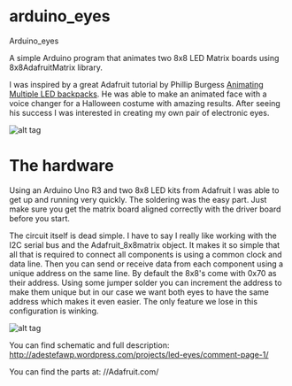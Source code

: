 arduino_eyes
============

Arduino_eyes


 A simple Arduino program that animates two 8x8 LED Matrix boards using 8x8AdafruitMatrix library. 

I was inspired by a great Adafruit tutorial by Phillip Burgess [Animating Multiple LED backpacks](http://learn.adafruit.com/animating-multiple-led-backpacks). He was able to make an animated face with a voice changer for a Halloween costume with amazing results. After seeing his success I was interested in creating my own pair of electronic eyes.

![alt tag](http://adestefa.com/blog/imgs/LED_EYES_.png)


# The hardware

Using an Arduino Uno R3 and two 8x8 LED kits from Adafruit I was able to get up and running very quickly. The soldering was the easy part. Just make sure you get the matrix board aligned correctly with the driver board before you start.

The circuit itself is dead simple. I have to say I really like working with the I2C serial bus and the Adafruit_8x8matrix object. It makes it so simple that all that is required to connect all components is using a common clock and data line. Then you can send or receive data from each component using a unique address on the same line. By default the 8x8's come with 0x70 as their address. Using some jumper solder you can increment the address to make them unique but in our case we want both eyes to have the same address which makes it even easier. The only feature we lose in this configuration is winking.

![alt tag](http://adestefa.com/blog/imgs/LED_EYES_F.png)


You can find schematic and full description: http://adestefawp.wordpress.com/projects/led-eyes/comment-page-1/


You can find the parts at: //Adafruit.com/
